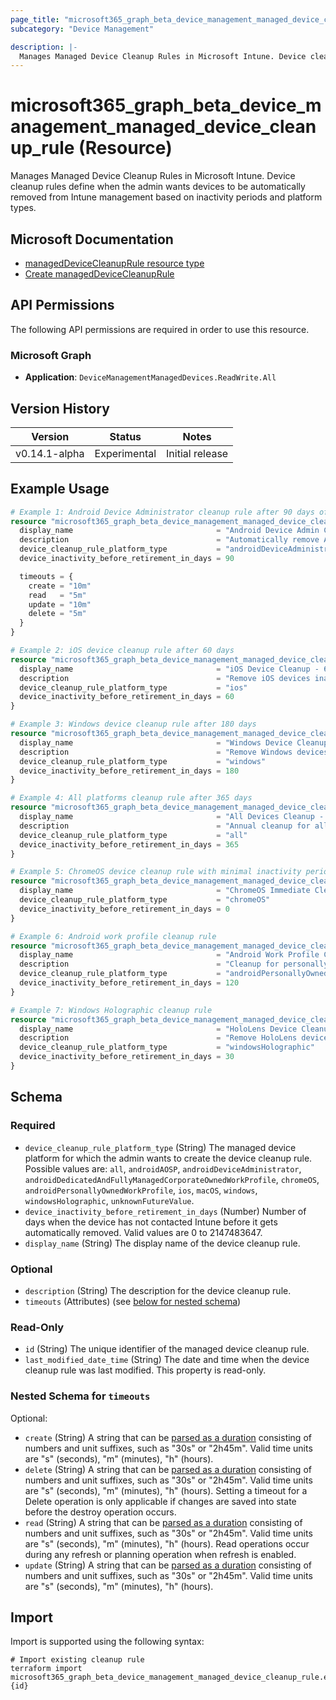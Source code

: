 ```yaml
---
page_title: "microsoft365_graph_beta_device_management_managed_device_cleanup_rule Resource - microsoft365"
subcategory: "Device Management"

description: |-
  Manages Managed Device Cleanup Rules in Microsoft Intune. Device cleanup rules define when the admin wants devices to be automatically removed from Intune management based on inactivity periods and platform types.
---
```


# microsoft365_graph_beta_device_management_managed_device_cleanup_rule (Resource)

Manages Managed Device Cleanup Rules in Microsoft Intune. Device cleanup rules define when the admin wants devices to be automatically removed from Intune management based on inactivity periods and platform types.

## Microsoft Documentation

- [managedDeviceCleanupRule resource type](https://learn.microsoft.com/en-us/graph/api/resources/intune-devices-manageddevicecleanuprule?view=graph-rest-beta)
- [Create managedDeviceCleanupRule](https://learn.microsoft.com/en-us/graph/api/intune-devices-manageddevicecleanuprule-create?view=graph-rest-beta)

## API Permissions

The following API permissions are required in order to use this resource.

### Microsoft Graph

- **Application**: `DeviceManagementManagedDevices.ReadWrite.All`

## Version History

| Version | Status | Notes |
|---------|--------|-------|
| v0.14.1-alpha | Experimental | Initial release |

## Example Usage

```terraform
# Example 1: Android Device Administrator cleanup rule after 90 days of inactivity
resource "microsoft365_graph_beta_device_management_managed_device_cleanup_rule" "android_da_cleanup" {
  display_name                                = "Android Device Admin Cleanup - 90 Days"
  description                                 = "Automatically remove Android Device Administrator devices that haven't contacted Intune for 90 days"
  device_cleanup_rule_platform_type           = "androidDeviceAdministrator"
  device_inactivity_before_retirement_in_days = 90

  timeouts = {
    create = "10m"
    read   = "5m"
    update = "10m"
    delete = "5m"
  }
}

# Example 2: iOS device cleanup rule after 60 days
resource "microsoft365_graph_beta_device_management_managed_device_cleanup_rule" "ios_cleanup" {
  display_name                                = "iOS Device Cleanup - 60 Days"
  description                                 = "Remove iOS devices inactive for 60 days"
  device_cleanup_rule_platform_type           = "ios"
  device_inactivity_before_retirement_in_days = 60
}

# Example 3: Windows device cleanup rule after 180 days
resource "microsoft365_graph_beta_device_management_managed_device_cleanup_rule" "windows_cleanup" {
  display_name                                = "Windows Device Cleanup - 180 Days"
  description                                 = "Remove Windows devices that haven't synced for 6 months"
  device_cleanup_rule_platform_type           = "windows"
  device_inactivity_before_retirement_in_days = 180
}

# Example 4: All platforms cleanup rule after 365 days
resource "microsoft365_graph_beta_device_management_managed_device_cleanup_rule" "all_platforms_cleanup" {
  display_name                                = "All Devices Cleanup - 1 Year"
  description                                 = "Annual cleanup for all device types"
  device_cleanup_rule_platform_type           = "all"
  device_inactivity_before_retirement_in_days = 365
}

# Example 5: ChromeOS device cleanup rule with minimal inactivity period
resource "microsoft365_graph_beta_device_management_managed_device_cleanup_rule" "chromeos_immediate" {
  display_name                                = "ChromeOS Immediate Cleanup"
  device_cleanup_rule_platform_type           = "chromeOS"
  device_inactivity_before_retirement_in_days = 0
}

# Example 6: Android work profile cleanup rule
resource "microsoft365_graph_beta_device_management_managed_device_cleanup_rule" "android_work_profile" {
  display_name                                = "Android Work Profile Cleanup"
  description                                 = "Cleanup for personally owned devices with work profiles"
  device_cleanup_rule_platform_type           = "androidPersonallyOwnedWorkProfile"
  device_inactivity_before_retirement_in_days = 120
}

# Example 7: Windows Holographic cleanup rule
resource "microsoft365_graph_beta_device_management_managed_device_cleanup_rule" "hololens_cleanup" {
  display_name                                = "HoloLens Device Cleanup"
  description                                 = "Remove HoloLens devices after extended inactivity"
  device_cleanup_rule_platform_type           = "windowsHolographic"
  device_inactivity_before_retirement_in_days = 30
}
```

<!-- schema generated by tfplugindocs -->
## Schema

### Required

- `device_cleanup_rule_platform_type` (String) The managed device platform for which the admin wants to create the device cleanup rule. Possible values are: `all`, `androidAOSP`, `androidDeviceAdministrator`, `androidDedicatedAndFullyManagedCorporateOwnedWorkProfile`, `chromeOS`, `androidPersonallyOwnedWorkProfile`, `ios`, `macOS`, `windows`, `windowsHolographic`, `unknownFutureValue`.
- `device_inactivity_before_retirement_in_days` (Number) Number of days when the device has not contacted Intune before it gets automatically removed. Valid values are 0 to 2147483647.
- `display_name` (String) The display name of the device cleanup rule.

### Optional

- `description` (String) The description for the device cleanup rule.
- `timeouts` (Attributes) (see [below for nested schema](#nestedatt--timeouts))

### Read-Only

- `id` (String) The unique identifier of the managed device cleanup rule.
- `last_modified_date_time` (String) The date and time when the device cleanup rule was last modified. This property is read-only.

<a id="nestedatt--timeouts"></a>
### Nested Schema for `timeouts`

Optional:

- `create` (String) A string that can be [parsed as a duration](https://pkg.go.dev/time#ParseDuration) consisting of numbers and unit suffixes, such as "30s" or "2h45m". Valid time units are "s" (seconds), "m" (minutes), "h" (hours).
- `delete` (String) A string that can be [parsed as a duration](https://pkg.go.dev/time#ParseDuration) consisting of numbers and unit suffixes, such as "30s" or "2h45m". Valid time units are "s" (seconds), "m" (minutes), "h" (hours). Setting a timeout for a Delete operation is only applicable if changes are saved into state before the destroy operation occurs.
- `read` (String) A string that can be [parsed as a duration](https://pkg.go.dev/time#ParseDuration) consisting of numbers and unit suffixes, such as "30s" or "2h45m". Valid time units are "s" (seconds), "m" (minutes), "h" (hours). Read operations occur during any refresh or planning operation when refresh is enabled.
- `update` (String) A string that can be [parsed as a duration](https://pkg.go.dev/time#ParseDuration) consisting of numbers and unit suffixes, such as "30s" or "2h45m". Valid time units are "s" (seconds), "m" (minutes), "h" (hours).

## Import

Import is supported using the following syntax:

```shell
# Import existing cleanup rule
terraform import microsoft365_graph_beta_device_management_managed_device_cleanup_rule.example {id}
```